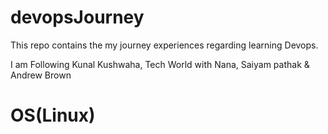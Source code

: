 # devopsJourney
This repo contains the my journey experiences regarding learning Devops.   

I am Following Kunal Kushwaha, Tech World with Nana, Saiyam pathak &amp; Andrew Brown  


# OS(Linux)





